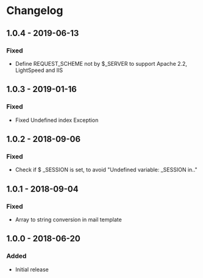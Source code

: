 # Changelog

## 1.0.4 - 2019-06-13
### Fixed
- Define REQUEST_SCHEME not by $_SERVER to support Apache 2.2, LightSpeed and IIS

## 1.0.3 - 2019-01-16
### Fixed
- Fixed Undefined index Exception

## 1.0.2 - 2018-09-06
### Fixed
- Check if $ _SESSION is set, to avoid "Undefined variable: _SESSION in.."

## 1.0.1 - 2018-09-04
### Fixed
- Array to string conversion in mail template

## 1.0.0 - 2018-06-20
### Added
- Initial release
